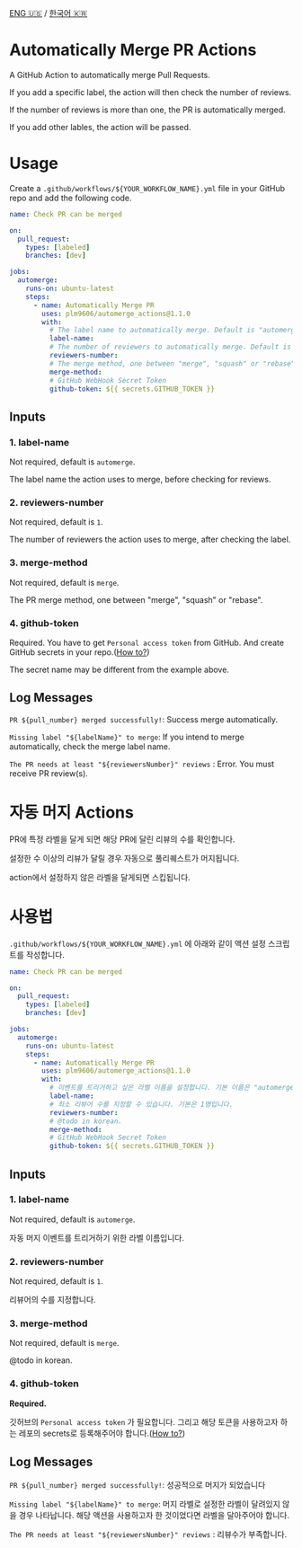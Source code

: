 [ENG 🇺🇸](#Automatically-Merge-PR-Actions) / [한국어 🇰🇷](#자동-머지-Actions)

# Automatically Merge PR Actions

A GitHub Action to automatically merge Pull Requests.

If you add a specific label, the action will then check the number of reviews.

If the number of reviews is more than one, the PR is automatically merged.

If you add other lables, the action will be passed.

<!-- Screenshot -->

# Usage

Create a `.github/workflows/${YOUR_WORKFLOW_NAME}.yml` file in your GitHub repo and add the following code.

```yml
name: Check PR can be merged

on:
  pull_request:
    types: [labeled]
    branches: [dev]

jobs:
  automerge:
    runs-on: ubuntu-latest
    steps:
      - name: Automatically Merge PR
        uses: plm9606/automerge_actions@1.1.0
        with:
          # The label name to automatically merge. Default is "automerge".
          label-name:
          # The number of reviewers to automatically merge. Default is 1.
          reviewers-number:
          # The merge method, one between "merge", "squash" or "rebase". Default is "merge".
          merge-method:
          # GitHub WebHook Secret Token
          github-token: ${{ secrets.GITHUB_TOKEN }}
```

## Inputs

### 1. label-name

Not required, default is `automerge`.

The label name the action uses to merge, before checking for reviews.

### 2. reviewers-number

Not required, default is `1`.

The number of reviewers the action uses to merge, after checking the label.

### 3. merge-method

Not required, default is `merge`.

The PR merge method, one between "merge", "squash" or "rebase".

### 4. github-token

Required.
You have to get `Personal access token` from GitHub. And create GitHub secrets in your repo.([How to?](https://help.github.com/en/actions/automating-your-workflow-with-github-actions/creating-and-using-encrypted-secrets))

The secret name may be different from the example above.

## Log Messages

`PR ${pull_number} merged successfully!`: Success merge automatically.

`Missing label "${labelName}" to merge`: If you intend to merge automatically, check the merge label name.

`The PR needs at least "${reviewersNumber}" reviews` : Error. You must receive PR review(s).

# 자동 머지 Actions

PR에 특정 라벨을 달게 되면 해당 PR에 달린 리뷰의 수를 확인합니다.

설정한 수 이상의 리뷰가 달릴 경우 자동으로 풀리퀘스트가 머지됩니다.

action에서 설정하지 않은 라벨을 달게되면 스킵됩니다.

<!-- Screenshot -->

# 사용법

`.github/workflows/${YOUR_WORKFLOW_NAME}.yml` 에 아래와 같이 액션 설정 스크립트를 작성합니다.

```yml
name: Check PR can be merged

on:
  pull_request:
    types: [labeled]
    branches: [dev]

jobs:
  automerge:
    runs-on: ubuntu-latest
    steps:
      - name: Automatically Merge PR
        uses: plm9606/automerge_actions@1.1.0
        with:
          # 이벤트를 트리거하고 싶은 라벨 이름을 설정합니다. 기본 이름은 "automerge" 입니다.
          label-name:
          # 최소 리뷰어 수를 지정할 수 있습니다. 기본은 1명입니다.
          reviewers-number:
          # @todo in korean.
          merge-method:
          # GitHub WebHook Secret Token
          github-token: ${{ secrets.GITHUB_TOKEN }}
```

## Inputs

### 1. label-name

Not required, default is `automerge`.

자동 머지 이벤트를 트리거하기 위한 라벨 이름입니다.

### 2. reviewers-number

Not required, default is `1`.

리뷰어의 수를 지정합니다.

### 3. merge-method

Not required, default is `merge`.

@todo in korean.

### 4. github-token

**Required.**

깃허브의 `Personal access token` 가 필요합니다. 그리고 해당 토큰을 사용하고자 하는 레포의 secrets로 등록해주어야 합니다.([How to?](https://help.github.com/en/actions/automating-your-workflow-with-github-actions/creating-and-using-encrypted-secrets))

## Log Messages

`PR ${pull_number} merged successfully!`: 성공적으로 머지가 되었습니다

`Missing label "${labelName}" to merge`: 머지 라벨로 설정한 라벨이 달려있지 않을 경우 나타납니다. 해당 액션을 사용하고자 한 것이었다면 라벨을 달아주어야 합니다.

`The PR needs at least "${reviewersNumber}" reviews` : 리뷰수가 부족합니다.
